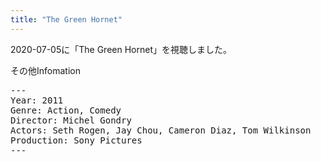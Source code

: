 ```yaml
---
title: "The Green Hornet"
---
```

2020-07-05に「The Green Hornet」を視聴しました。

その他Infomation
<pre>
---
Year: 2011
Genre: Action, Comedy
Director: Michel Gondry
Actors: Seth Rogen, Jay Chou, Cameron Diaz, Tom Wilkinson
Production: Sony Pictures
---
</pre>
